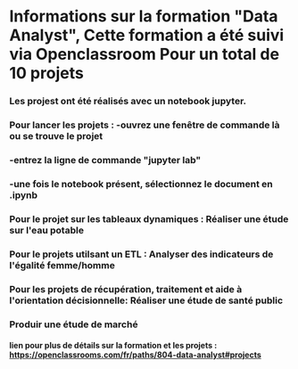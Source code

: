 # Informations sur la formation "Data Analyst", Cette formation a été suivi via Openclassroom Pour un total de 10 projets

### Les projest ont été réalisés avec un notebook jupyter.
### Pour lancer les projets : -ouvrez une fenêtre de commande là ou se trouve le projet
###                           -entrez la ligne de commande "jupyter lab"
###                           -une fois le notebook présent, sélectionnez le document en .ipynb

### Pour le projet sur les tableaux dynamiques : Réaliser une étude sur l'eau potable
### Pour le projets utilsant un ETL : Analyser des indicateurs de l'égalité femme/homme
### Pour les projets de récupération, traitement et aide à l'orientation décisionnelle: Réaliser une étude de santé public 
###                                                                                     Produir une étude de marché

#### lien pour plus de détails sur la formation et les projets : https://openclassrooms.com/fr/paths/804-data-analyst#projects


